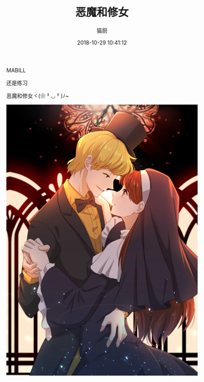 ﻿---
layout: post
title: 恶魔和修女
date: 2018-10-29 10:41:12
updated: 2018-10-29 14:59:34
comments: true
categories: [Photo]
tags: [mabill, mabel, Gravity Falls, 怪诞小镇, Bill Cipher]
author: "猫厨"
description: ""
toc: true
---

<p>MABILL</p> 
<p>还是练习</p> 
<p>恶魔和修女ヾ(❀╹◡╹)ﾉ~</p>

![](https://raw.githubusercontent.com/alicewish/meowchain247/master/img_cVZNdzJtQk9JV2YwaE1nTXpzUmtURXVsYlFhUVFDaXJlTkNnaUVNZGxtRXNsZTQ1UkZWNXlnPT0.jpg)